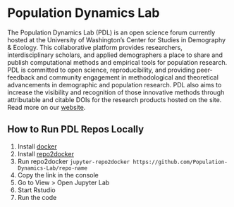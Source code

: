 # Population Dynamics Lab

The Population Dynamics Lab (PDL) is an open science forum currently hosted at the University of Washington’s Center for Studies in Demography & Ecology. This collaborative platform provides researchers, interdisciplinary scholars, and applied demographers a place to share and publish computational methods and empirical tools for population research. PDL is committed to open science, reproducibility, and providing peer-feedback and community engagement in methodological and theoretical advancements in demographic and population research. PDL also aims to increase the visibility and recognition of those innovative methods through attributable and citable DOIs for the research products hosted on the site. Read more on our [website](https://population-dynamics-lab.csde.washington.edu/).

## How to Run PDL Repos Locally
1. Install [docker](https://docs.docker.com/engine/install/)
2. Install [repo2docker](https://repo2docker.readthedocs.io/en/latest/install.html)
3. Run repo2docker `jupyter-repo2docker https://github.com/Population-Dynamics-Lab/repo-name`
4. Copy the link in the console
5. Go to View > Open Jupyter Lab
6. Start Rstudio
7. Run the code
